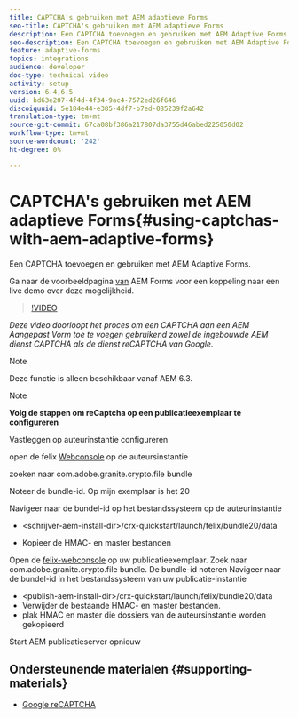 ```yaml
---
title: CAPTCHA's gebruiken met AEM adaptieve Forms
seo-title: CAPTCHA's gebruiken met AEM adaptieve Forms
description: Een CAPTCHA toevoegen en gebruiken met AEM Adaptive Forms.
seo-description: Een CAPTCHA toevoegen en gebruiken met AEM Adaptive Forms.
feature: adaptive-forms
topics: integrations
audience: developer
doc-type: technical video
activity: setup
version: 6.4,6.5
uuid: bd63e207-4f4d-4f34-9ac4-7572ed26f646
discoiquuid: 5e184e44-e385-4df7-b7ed-085239f2a642
translation-type: tm+mt
source-git-commit: 67ca08bf386a217807da3755d46abed225050d02
workflow-type: tm+mt
source-wordcount: '242'
ht-degree: 0%

---
```



# CAPTCHA&#39;s gebruiken met AEM adaptieve Forms{#using-captchas-with-aem-adaptive-forms}

Een CAPTCHA toevoegen en gebruiken met AEM Adaptive Forms.

Ga naar de voorbeeldpagina [van](https://forms.enablementadobe.com/content/samples/samples.html?query=0) AEM Forms voor een koppeling naar een live demo over deze mogelijkheid.

>[!VIDEO](https://video.tv.adobe.com/v/18336/?quality=9&learn=on)

*Deze video doorloopt het proces om een CAPTCHA aan een AEM Aangepast Vorm toe te voegen gebruikend zowel de ingebouwde AEM dienst CAPTCHA als de dienst reCAPTCHA van Google.*

>[!NOTE]
>
>Deze functie is alleen beschikbaar vanaf AEM 6.3.

>[!NOTE]
>
>**Volg de stappen om reCaptcha op een publicatieexemplaar te configureren**
>
>Vastleggen op auteurinstantie configureren
>
>open de felix [Webconsole](http://localhost:4502/system/console/bundles) op de auteursinstantie
>
>zoeken naar com.adobe.granite.crypto.file bundle
>
>Noteer de bundle-id. Op mijn exemplaar is het 20
>
>Navigeer naar de bundel-id op het bestandssysteem op de auteurinstantie
>
>* &lt;schrijver-aem-install-dir>/crx-quickstart/launch/felix/bundle20/data
* Kopieer de HMAC- en master bestanden

Open de [felix-webconsole](http://localhost:4502/system/console/bundles) op uw publicatieexemplaar. Zoek naar com.adobe.granite.crypto.file bundle. De bundle-id noteren
Navigeer naar de bundel-id in het bestandssysteem van uw publicatie-instantie
* &lt;publish-aem-install-dir>/crx-quickstart/launch/felix/bundle20/data
* Verwijder de bestaande HMAC- en master bestanden.
* plak HMAC en master die dossiers van de auteursinstantie worden gekopieerd

Start AEM publicatieserver opnieuw

## Ondersteunende materialen {#supporting-materials}

* [Google reCAPTCHA](https://www.google.com/recaptcha)

